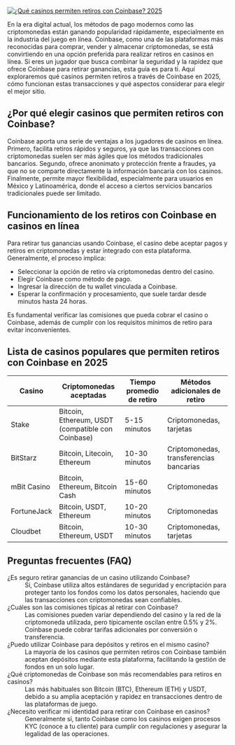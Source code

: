 [![¿Qué casinos permiten retiros con Coinbase? 2025](https://123-caf.pages.dev/gitsignup.png)](https://vrmoo.ru/Bt82HjjY)

<p>En la era digital actual, los métodos de pago modernos como las criptomonedas están ganando popularidad rápidamente, especialmente en la industria del juego en línea. Coinbase, como una de las plataformas más reconocidas para comprar, vender y almacenar criptomonedas, se está convirtiendo en una opción preferida para realizar retiros en casinos en línea. Si eres un jugador que busca combinar la seguridad y la rapidez que ofrece Coinbase para retirar ganancias, esta guía es para ti. Aquí exploraremos qué casinos permiten retiros a través de Coinbase en 2025, cómo funcionan estas transacciones y qué aspectos considerar para elegir el mejor sitio.</p>  <h2>¿Por qué elegir casinos que permiten retiros con Coinbase?</h2> <p>Coinbase aporta una serie de ventajas a los jugadores de casinos en línea. Primero, facilita retiros rápidos y seguros, ya que las transacciones con criptomonedas suelen ser más ágiles que los métodos tradicionales bancarios. Segundo, ofrece anonimato y protección frente a fraudes, ya que no se comparte directamente la información bancaria con los casinos. Finalmente, permite mayor flexibilidad, especialmente para usuarios en México y Latinoamérica, donde el acceso a ciertos servicios bancarios tradicionales puede ser limitado.</p>  <h2>Funcionamiento de los retiros con Coinbase en casinos en línea</h2> <p>Para retirar tus ganancias usando Coinbase, el casino debe aceptar pagos y retiros en criptomonedas y estar integrado con esta plataforma. Generalmente, el proceso implica:</p> <ul>   <li>Seleccionar la opción de retiro vía criptomonedas dentro del casino.</li>   <li>Elegir Coinbase como método de pago.</li>   <li>Ingresar la dirección de tu wallet vinculada a Coinbase.</li>   <li>Esperar la confirmación y procesamiento, que suele tardar desde minutos hasta 24 horas.</li> </ul> <p>Es fundamental verificar las comisiones que pueda cobrar el casino o Coinbase, además de cumplir con los requisitos mínimos de retiro para evitar inconvenientes.</p>  <h2>Lista de casinos populares que permiten retiros con Coinbase en 2025</h2> <table>   <thead>     <tr>       <th>Casino</th>       <th>Criptomonedas aceptadas</th>       <th>Tiempo promedio de retiro</th>       <th>Métodos adicionales de retiro</th>     </tr>   </thead>   <tbody>     <tr>       <td>Stake</td>       <td>Bitcoin, Ethereum, USDT (compatible con Coinbase)</td>       <td>5-15 minutos</td>       <td>Criptomonedas, tarjetas</td>     </tr>     <tr>       <td>BitStarz</td>       <td>Bitcoin, Litecoin, Ethereum</td>       <td>10-30 minutos</td>       <td>Criptomonedas, transferencias bancarias</td>     </tr>     <tr>       <td>mBit Casino</td>       <td>Bitcoin, Ethereum, Bitcoin Cash</td>       <td>15-60 minutos</td>       <td>Criptomonedas</td>     </tr>     <tr>       <td>FortuneJack</td>       <td>Bitcoin, USDT, Ethereum</td>       <td>10-20 minutos</td>       <td>Criptomonedas</td>     </tr>     <tr>       <td>Cloudbet</td>       <td>Bitcoin, Ethereum, USDT</td>       <td>10-30 minutos</td>       <td>Criptomonedas, tarjetas</td>     </tr>   </tbody> </table>  <h2>Preguntas frecuentes (FAQ)</h2> <dl>   <dt>¿Es seguro retirar ganancias de un casino utilizando Coinbase?</dt>   <dd>Sí, Coinbase utiliza altos estándares de seguridad y encriptación para proteger tanto los fondos como los datos personales, haciendo que las transacciones con criptomonedas sean confiables.</dd>    <dt>¿Cuáles son las comisiones típicas al retirar con Coinbase?</dt>   <dd>Las comisiones pueden variar dependiendo del casino y la red de la criptomoneda utilizada, pero típicamente oscilan entre 0.5% y 2%. Coinbase puede cobrar tarifas adicionales por conversión o transferencia.</dd>    <dt>¿Puedo utilizar Coinbase para depósitos y retiros en el mismo casino?</dt>   <dd>La mayoría de los casinos que permiten retiros con Coinbase también aceptan depósitos mediante esta plataforma, facilitando la gestión de fondos en un solo lugar.</dd>    <dt>¿Qué criptomonedas de Coinbase son más recomendables para retiros en casinos?</dt>   <dd>Las más habituales son Bitcoin (BTC), Ethereum (ETH) y USDT, debido a su amplia aceptación y rapidez en transacciones dentro de las plataformas de juego.</dd>    <dt>¿Necesito verificar mi identidad para retirar con Coinbase en casinos?</dt>   <dd>Generalmente sí, tanto Coinbase como los casinos exigen procesos KYC (conoce a tu cliente) para cumplir con regulaciones y asegurar la legalidad de las operaciones.</dd> </dl>